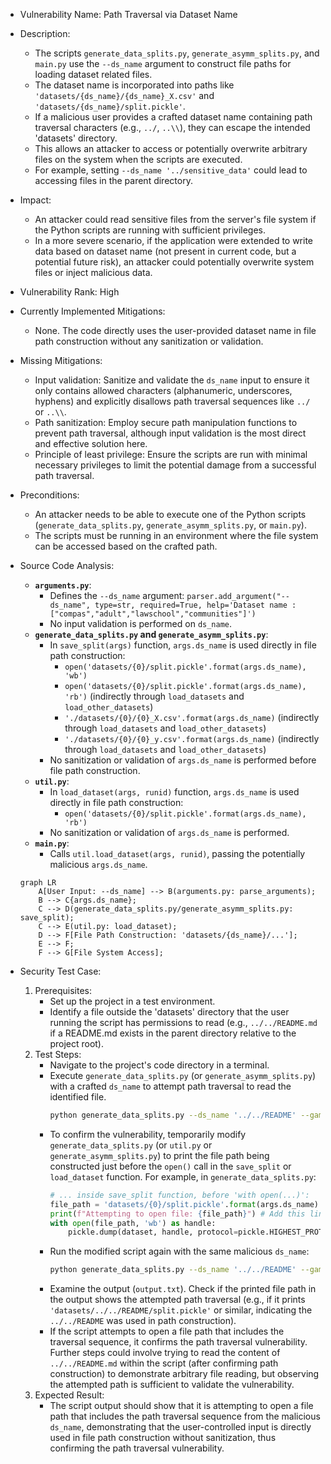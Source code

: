 - Vulnerability Name: Path Traversal via Dataset Name
- Description:
    - The scripts `generate_data_splits.py`, `generate_asymm_splits.py`, and `main.py` use the `--ds_name` argument to construct file paths for loading dataset related files.
    - The dataset name is incorporated into paths like `'datasets/{ds_name}/{ds_name}_X.csv'` and `'datasets/{ds_name}/split.pickle'`.
    - If a malicious user provides a crafted dataset name containing path traversal characters (e.g., `../`, `..\\`), they can escape the intended 'datasets' directory.
    - This allows an attacker to access or potentially overwrite arbitrary files on the system when the scripts are executed.
    - For example, setting `--ds_name '../sensitive_data'` could lead to accessing files in the parent directory.
- Impact:
    - An attacker could read sensitive files from the server's file system if the Python scripts are running with sufficient privileges.
    - In a more severe scenario, if the application were extended to write data based on dataset name (not present in current code, but a potential future risk), an attacker could potentially overwrite system files or inject malicious data.
- Vulnerability Rank: High
- Currently Implemented Mitigations:
    - None. The code directly uses the user-provided dataset name in file path construction without any sanitization or validation.
- Missing Mitigations:
    - Input validation: Sanitize and validate the `ds_name` input to ensure it only contains allowed characters (alphanumeric, underscores, hyphens) and explicitly disallows path traversal sequences like `../` or `..\\`.
    - Path sanitization: Employ secure path manipulation functions to prevent path traversal, although input validation is the most direct and effective solution here.
    - Principle of least privilege: Ensure the scripts are run with minimal necessary privileges to limit the potential damage from a successful path traversal.
- Preconditions:
    - An attacker needs to be able to execute one of the Python scripts (`generate_data_splits.py`, `generate_asymm_splits.py`, or `main.py`).
    - The scripts must be running in an environment where the file system can be accessed based on the crafted path.
- Source Code Analysis:
    - **`arguments.py`**:
        - Defines the `--ds_name` argument: `parser.add_argument("--ds_name", type=str, required=True, help='Dataset name : ["compas","adult","lawschool","communities"]')`
        - No input validation is performed on `ds_name`.
    - **`generate_data_splits.py` and `generate_asymm_splits.py`**:
        - In `save_split(args)` function, `args.ds_name` is used directly in file path construction:
            - `open('datasets/{0}/split.pickle'.format(args.ds_name), 'wb')`
            - `open('datasets/{0}/split.pickle'.format(args.ds_name), 'rb')` (indirectly through `load_datasets` and `load_other_datasets`)
            - `'./datasets/{0}/{0}_X.csv'.format(args.ds_name)` (indirectly through `load_datasets` and `load_other_datasets`)
            - `'./datasets/{0}/{0}_y.csv'.format(args.ds_name)` (indirectly through `load_datasets` and `load_other_datasets`)
        - No sanitization or validation of `args.ds_name` is performed before file path construction.
    - **`util.py`**:
        - In `load_dataset(args, runid)` function, `args.ds_name` is used directly in file path construction:
            - `open('datasets/{0}/split.pickle'.format(args.ds_name), 'rb')`
        - No sanitization or validation of `args.ds_name` is performed.
    - **`main.py`**:
        - Calls `util.load_dataset(args, runid)`, passing the potentially malicious `args.ds_name`.

    ```mermaid
    graph LR
        A[User Input: --ds_name] --> B(arguments.py: parse_arguments);
        B --> C{args.ds_name};
        C --> D(generate_data_splits.py/generate_asymm_splits.py: save_split);
        C --> E(util.py: load_dataset);
        D --> F[File Path Construction: 'datasets/{ds_name}/...'];
        E --> F;
        F --> G[File System Access];
    ```

- Security Test Case:
    1. Prerequisites:
        - Set up the project in a test environment.
        - Identify a file outside the 'datasets' directory that the user running the script has permissions to read (e.g., `../../README.md` if a README.md exists in the parent directory relative to the project root).
    2. Test Steps:
        - Navigate to the project's code directory in a terminal.
        - Execute `generate_data_splits.py` (or `generate_asymm_splits.py`) with a crafted `ds_name` to attempt path traversal to read the identified file.
          ```bash
          python generate_data_splits.py --ds_name '../../README' --gamma 1.0
          ```
        - To confirm the vulnerability, temporarily modify `generate_data_splits.py` (or `util.py` or `generate_asymm_splits.py`) to print the file path being constructed just before the `open()` call in the `save_split` or `load_dataset` function. For example, in `generate_data_splits.py`:
          ```python
          # ... inside save_split function, before 'with open(...)':
          file_path = 'datasets/{0}/split.pickle'.format(args.ds_name) # or similar vulnerable path
          print(f"Attempting to open file: {file_path}") # Add this line
          with open(file_path, 'wb') as handle:
              pickle.dump(dataset, handle, protocol=pickle.HIGHEST_PROTOCOL)
          ```
        - Run the modified script again with the same malicious `ds_name`:
          ```bash
          python generate_data_splits.py --ds_name '../../README' --gamma 1.0 > output.txt 2>&1
          ```
        - Examine the output (`output.txt`). Check if the printed file path in the output shows the attempted path traversal (e.g., if it prints `'datasets/../../README/split.pickle'` or similar, indicating the `../../README` was used in path construction).
        - If the script attempts to open a file path that includes the traversal sequence, it confirms the path traversal vulnerability. Further steps could involve trying to read the content of `../../README.md` within the script (after confirming path construction) to demonstrate arbitrary file reading, but observing the attempted path is sufficient to validate the vulnerability.
    3. Expected Result:
        - The script output should show that it is attempting to open a file path that includes the path traversal sequence from the malicious `ds_name`, demonstrating that the user-controlled input is directly used in file path construction without sanitization, thus confirming the path traversal vulnerability.